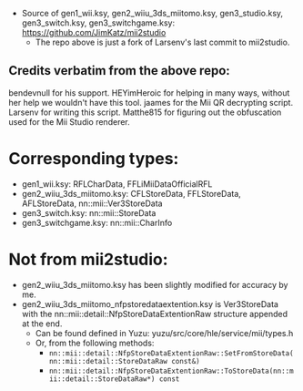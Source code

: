 * Source of gen1_wii.ksy, gen2_wiiu_3ds_miitomo.ksy, gen3_studio.ksy, gen3_switch.ksy, gen3_switchgame.ksy: https://github.com/JimKatz/mii2studio
  - The repo above is just a fork of Larsenv's last commit to mii2studio.
## Credits verbatim from the above repo:
bendevnull for his support.
HEYimHeroic for helping in many ways, without her help we wouldn't have this tool.
jaames for the Mii QR decrypting script.
Larsenv for writing this script.
Matthe815 for figuring out the obfuscation used for the Mii Studio renderer.
# Corresponding types:
* gen1_wii.ksy: RFLCharData, FFLiMiiDataOfficialRFL
* gen2_wiiu_3ds_miitomo.ksy: CFLStoreData, FFLStoreData, AFLStoreData, nn::mii::Ver3StoreData
* gen3_switch.ksy: nn::mii::StoreData
* gen3_switchgame.ksy: nn::mii::CharInfo

# Not from mii2studio:
* gen2_wiiu_3ds_miitomo.ksy has been slightly modified for accuracy by me.
* gen2_wiiu_3ds_miitomo_nfpstoredataextention.ksy is Ver3StoreData with the nn::mii::detail::NfpStoreDataExtentionRaw structure appended at the end.
  - Can be found defined in Yuzu: yuzu/src/core/hle/service/mii/types.h
  - Or, from the following methods:
    * `nn::mii::detail::NfpStoreDataExtentionRaw::SetFromStoreData(nn::mii::detail::StoreDataRaw const&)`
    * `nn::mii::detail::NfpStoreDataExtentionRaw::ToStoreData(nn::mii::detail::StoreDataRaw*) const`
